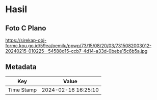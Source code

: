 # Hasil

## Foto C Plano

https://sirekap-obj-formc.kpu.go.id/59ea/pemilu/ppwp/73/15/08/20/03/7315082003012-20240215-010225--54588d15-ccb7-4d14-a33d-0bebe15c6b5a.jpg


## Metadata

| Key        | Value               |
| ---------- | ------------------- |
| Time Stamp | 2024-02-16 16:25:10 |



